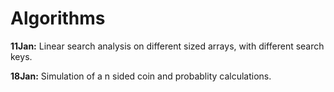 # Algorithms

**11Jan:** Linear search analysis on different sized arrays, with different search keys. 

**18Jan:** Simulation of a n sided coin and probablity calculations.
